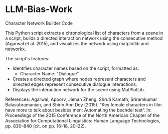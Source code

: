 # LLM-Bias-Work
Character Network Builder Code

This Python script extracts a chronological list of characters from a scene in a script, builds a directed interaction network using the consecutive method (Agarwal et al. 2015), and visualizes the network using matplotlib and networkx.

The script's features: 
* Identifies character names based on the script, formatted as:
  * Character Name: "Dialogue"
* Creates a directed graph where nodes represent characters and directed edges represent consecutive dialogue interactions.
* Displays the interaction network for the scene using MatPlotLib.

References: 
Agarwal, Apoorv, Jiehan Zheng, Shruti Kamath, Sriramkumar Balasubramanian, and Shirin Ann Dey (2015). “Key female characters in film have more to talk about besides men: Automating the bechdel test”. In: Proceedings of the 2015 Conference of the North American Chapter of the Association for Computational Linguistics: Human Language Technologies, pp. 830–840 (cit. on pp. 16–18, 20–22).
